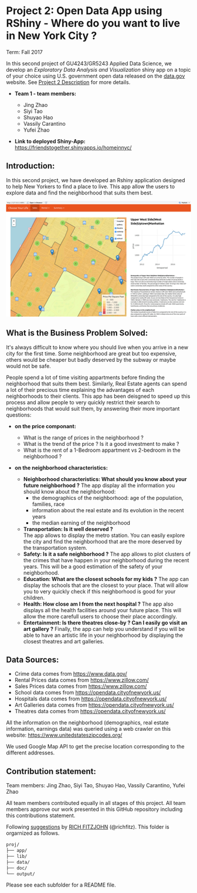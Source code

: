 # Project 2: Open Data App using RShiny - Where do you want to live in New York City ?
Term: Fall 2017

In this second project of GU4243/GR5243 Applied Data Science, we develop an *Exploratory Data Analysis and Visualization* shiny app on a topic of your choice using U.S. government open data released on the [data.gov](https://data.gov/) website. See [Project 2 Description](doc/project2_desc.md) for more details.  

+ **Team 1 - team members:**
	+ Jing Zhao 
	+ Siyi Tao 
	+ Shuyao Hao
	+ Vassily Carantino
	+ Yufei Zhao
	
+ **Link to deployed Shiny-App:**
https://friendstogether.shinyapps.io/homeinnyc/

## Introduction:

In this second project, we have developed an Rshiny application designed to help New Yorkers to find a place to live. 
This app allow the users to explore data and find the neighborhood that suits them best. 

![screenshot](doc/Screenshot.png)

## What is the Business Problem Solved:
It's always difficult to know where you should live when you arrive in a new city for the first time. Some neighborhood are great but too expensive, others would be cheaper but badly deserved by the subway or maybe would not be safe. 

People spend a lot of time visiting appartments before finding the neighborhood that suits them best. Similarly, Real Estate agents can spend a lot of their precious time explaining the advantages of each neighborhoods to their clients. This app has been deisgned to speed up this process and allow people to very quickly restrict their search to neighborhoods that would suit them, by answering their more important questions:

+ **on the price componant:**
	+ What is the range of prices in the neighborhood ?
	+ What is the trend of the price ? Is it a good investment to make ?
	+ What is the rent of a 1-Bedroom appartment vs 2-bedroom in the neighborhood ?
	
+ **on the neighborhood characteristics:**
	+ **Neighborhood characteristics:  What should you know about your future neighborhood ?**
	The app display all the information you should know about the neighborhood:
	 	+ the demographics of the neighborhood: age of the population, families, race
		+ information about the real estate and its evolution in the recent years
		+ the median earning of the neighborhood
	+ **Transportation: Is it well deserved ?** 	
	The app allows to display the metro station. You can easily explore the city and find the neighborhood that are the more deserved by the transportation system.
	+ **Safety: Is it a safe neighborhood ?** 
	The app allows to plot clusters of the crimes that have happen in your neighborhood during the recent years. This will be a good estimation of the safety of your neighborhood.
	+ **Education: What are the closest schools for my kids ?**
	The app can display the schools that are the closest to your place. That will allow you to very quickly check if this neighborhood is good for your children.
	+ **Health: How close am I from the next hospital ?** 
	The app also displays all the health facilities around your future place. This will allow the more carefull users to choose their place accordingly.
	+ **Entertainment: Is there theatres close-by ? Can I easily go visit an art gallery ?** 
	Finally, the app can help you understand if you will be able to have an artistic life in your neighborhood by displaying the closest theatres and art galleries.
	
## Data Sources:

+ Crime data comes from https://www.data.gov/
+ Rental Prices data comes from https://www.zillow.com/
+ Sales Prices data comes from https://www.zillow.com/
+ School data comes from https://opendata.cityofnewyork.us/
+ Hospitals data comes from https://opendata.cityofnewyork.us/
+ Art Galleries data comes from https://opendata.cityofnewyork.us/
+ Theatres data comes from https://opendata.cityofnewyork.us/
 
 All the information on the neighborhood (demographics, real estate information, earnings data) was queried using a web crawler on this website: https://www.unitedstateszipcodes.org/
 
 We used Google Map API to get the precise location corresponding to the different addresses.


## Contribution statement: 

Team members: Jing Zhao, Siyi Tao, Shuyao Hao, Vassily Carantino, Yufei Zhao

All team members contributed equally in all stages of this project. All team members approve our work presented in this GitHub repository including this contributions statement. 

Following [suggestions](http://nicercode.github.io/blog/2013-04-05-projects/) by [RICH FITZJOHN](http://nicercode.github.io/about/#Team) (@richfitz). This folder is orgarnized as follows.

```
proj/
├── app/
├── lib/
├── data/
├── doc/
└── output/
```

Please see each subfolder for a README file.

